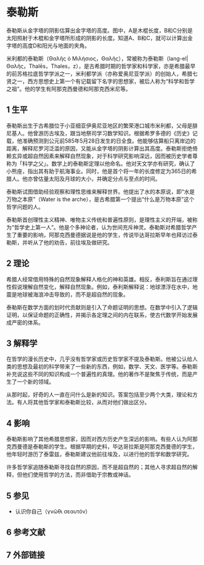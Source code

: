 # 泰勒斯



泰勒斯从金字塔的阴影估算出金字塔的高度。图中，A是木棍长度，B和C分别是太阳照射于木棍和金字塔所形成的阴影的长度。知道A、B和C，就可以计算出金字塔的高度D和阳光与地面的夹角。

米利都的泰勒斯（Θαλῆς ὁ Μιλήσιος，Θαλῆς），常被称为泰勒斯（lang-el|Θαλῆς，Thalēs，Thales，z），是古希腊时期的哲学家和科学家，亦是希腊最早的前苏格拉底哲学学派之一，米利都学派（亦称爱奥尼亚学派）的创始人，希腊七贤之一，西方思想史上第一个有记载留下名字的思想家，被后人称为“科学和哲学之祖”。他的学生有阿那克西曼德和阿那克西米尼等。



## 1 生平

泰勒斯出生于古希腊位于小亚细亚伊奥尼亚地区的繁荣港口城市米利都，父母是腓尼基人。他曾游历古埃及，跟当地祭司学习数学知识。根据希罗多德的《历史》记载，他准确预测到公元前585年5月28日发生的日全食。他能够估算船只离岸边的距离，解释尼罗河泛滥的原因，又能从金字塔的阴影计算出其高度。泰勒斯拒绝倚赖玄异或超自然因素来解释自然现象，对于科学研究影响深远，因而被历史学者尊称为「科学之父」。数学上的泰勒斯定理以他命名。他对天文学亦有研究，确认了小熊座，指出其有助于航海事业。同时，他是首个将一年的长度修定为365日的希腊人。他亦曾估量太阳及月球的大小，并确定分点与至点的时间。

泰勒斯试图借助经验观察和理性思维来解释世界。他提出了水的本原说，即“水是万物之本原”（Water is the arche），是古希腊第一个提出“什么是万物本原”这个哲学问题的人。

泰勒斯首创理性主义精神、唯物主义传统和普遍性原则，是理性主义的开端，被称为“哲学史上第一人”。他是个多神论者，认为世间充斥神灵。泰勒斯对希腊哲学产生了重要的影响，阿那克西曼德据说是他的学生，传说毕达哥拉斯早年也拜访过泰勒斯，并听从了他的劝告，前往埃及做研究。



## 2 理论

希腊人经常借用特殊的自然现象解释人格化的神和英雄。相反，泰利斯旨在通过理性假说理解自然变化，解释自然现象。例如，泰利斯解释说：地球漂浮在水中，地震是地球被海浪冲击导致的，而不是超自然的现象。

泰勒斯在数学方面的划时代贡献则是引入了命题证明的思想。在数学中引入了逻辑证明，以保证命题的正确性，并揭示各定理之间的内在联系，使古代数学开始发展成严密的体系。



## 3 解释学

在哲学的漫长历史中，几乎没有哲学家或历史哲学家不提及泰勒斯。他被公认给人类的思想及最初的科学带来了一些新的东西，例如，数学、天文、医学等。泰勒斯补充说这些不同的知识构成一个普遍性的真理。他的著作不是聚焦于传统，而是产生了一个新的领域。

从那时起，好奇的人一直在问什么是新的知识。答案包括至少两个大类，理论和方法。有人将其他哲学家和泰勒斯比较，从而对他们做出区分。



## 4 影响

泰勒斯影响了其他希腊思想家，因而对西方历史产生深远的影响。有些人认为阿那克西曼德是泰勒斯的学生。根据早期的史料，毕达哥拉斯是阿那克西曼德的学生，他年轻时游历了泰雷兹，泰勒斯建议他前往埃及，以进行他的哲学和数学研究。

许多哲学家追随泰勒斯寻找自然的原因，而不是超自然的；其他人寻求超自然的解释，但他们使用哲学的方法，而非借助于宗教或神话。



## 5 参见

* 认识你自己（γνῶθι σεαυτόν）



## 6 参考文献



## 7 外部链接



